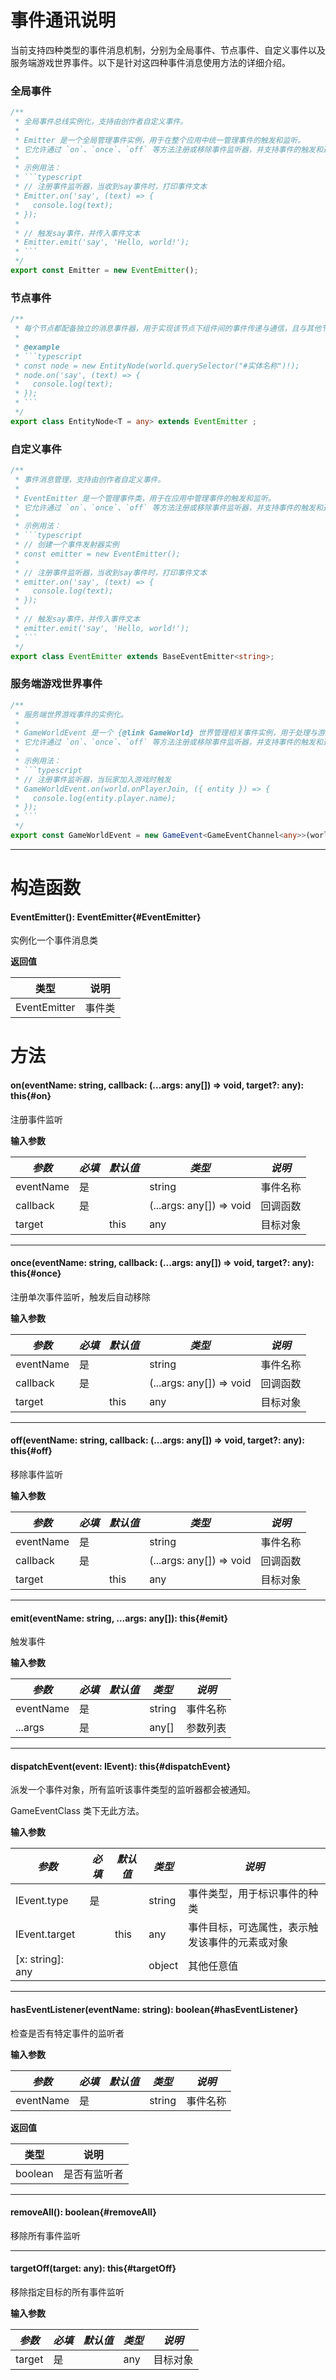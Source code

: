 <script setup>
import '/style.css'
</script>

# 事件通讯说明

当前支持四种类型的事件消息机制，分别为全局事件、节点事件、自定义事件以及服务端游戏世界事件。以下是针对这四种事件消息使用方法的详细介绍。

### 全局事件

````typescript
/**
 * 全局事件总线实例化，支持由创作者自定义事件。
 *
 * Emitter 是一个全局管理事件实例，用于在整个应用中统一管理事件的触发和监听。
 * 它允许通过 `on`、`once`、`off` 等方法注册或移除事件监听器，并支持事件的触发和通知。
 *
 * 示例用法：
 * ```typescript
 * // 注册事件监听器，当收到say事件时，打印事件文本
 * Emitter.on('say', (text) => {
 *   console.log(text);
 * });
 *
 * // 触发say事件，并传入事件文本
 * Emitter.emit('say', 'Hello, world!');
 * ```
 */
export const Emitter = new EventEmitter();
````

### 节点事件

````typescript
/**
 * 每个节点都配备独立的消息事件器，用于实现该节点下组件间的事件传递与通信，且与其他节点互不干扰。
 *
 * @example
 * ```typescript
 * const node = new EntityNode(world.querySelector("#实体名称")!);
 * node.on('say', (text) => {
 *   console.log(text);
 * });
 * ```
 */
export class EntityNode<T = any> extends EventEmitter ;
````

### 自定义事件

````typescript
/**
 * 事件消息管理，支持由创作者自定义事件。
 *
 * EventEmitter 是一个管理事件类，用于在应用中管理事件的触发和监听。
 * 它允许通过 `on`、`once`、`off` 等方法注册或移除事件监听器，并支持事件的触发和通知。
 *
 * 示例用法：
 * ```typescript
 * // 创建一个事件发射器实例
 * const emitter = new EventEmitter();
 *
 * // 注册事件监听器，当收到say事件时，打印事件文本
 * emitter.on('say', (text) => {
 *   console.log(text);
 * });
 *
 * // 触发say事件，并传入事件文本
 * emitter.emit('say', 'Hello, world!');
 * ```
 */
export class EventEmitter extends BaseEventEmitter<string>;
````

### 服务端游戏世界事件

````typescript
/**
 * 服务端世界游戏事件的实例化。
 *
 * GameWorldEvent 是一个 {@link GameWorld} 世界管理相关事件实例，用于处理与游戏世界相关的事件。
 * 它允许通过 `on`、`once`、`off` 等方法注册或移除事件监听器，并支持事件的触发和通知。
 *
 * 示例用法：
 * ```typescript
 * // 注册事件监听器，当玩家加入游戏时触发
 * GameWorldEvent.on(world.onPlayerJoin, ({ entity }) => {
 *   console.log(entity.player.name);
 * });
 * ```
 */
export const GameWorldEvent = new GameEvent<GameEventChannel<any>>(world);
````

---

# 构造函数

#### <font id="API" />EventEmitter()<font id="Type">: EventEmitter</font>{#EventEmitter}

实例化一个事件消息类

**返回值**

| **类型**     | **说明** |
| ------------ | -------- |
| EventEmitter | 事件类   |

# 方法

#### <font id="API" />on(<font id="Type">eventName: string, callback: (...args: any[]) => void, target?: any</font>)<font id="Type">: this</font>{#on}

注册事件监听

**输入参数**

| **_参数_** | **_必填_** | **_默认值_** | **_类型_**               | **_说明_** |
| ---------- | ---------- | ------------ | ------------------------ | ---------- |
| eventName  | 是         |              | string                   | 事件名称   |
| callback   | 是         |              | (...args: any[]) => void | 回调函数   |
| target     |            | this         | any                      | 目标对象   |

---

#### <font id="API" />once(<font id="Type">eventName: string, callback: (...args: any[]) => void, target?: any</font>)<font id="Type">: this</font>{#once}

注册单次事件监听，触发后自动移除

**输入参数**

| **_参数_** | **_必填_** | **_默认值_** | **_类型_**               | **_说明_** |
| ---------- | ---------- | ------------ | ------------------------ | ---------- |
| eventName  | 是         |              | string                   | 事件名称   |
| callback   | 是         |              | (...args: any[]) => void | 回调函数   |
| target     |            | this         | any                      | 目标对象   |

---

#### <font id="API" />off(<font id="Type">eventName: string, callback: (...args: any[]) => void, target?: any</font>)<font id="Type">: this</font>{#off}

移除事件监听

**输入参数**

| **_参数_** | **_必填_** | **_默认值_** | **_类型_**               | **_说明_** |
| ---------- | ---------- | ------------ | ------------------------ | ---------- |
| eventName  | 是         |              | string                   | 事件名称   |
| callback   | 是         |              | (...args: any[]) => void | 回调函数   |
| target     |            | this         | any                      | 目标对象   |

---

#### <font id="API" />emit(<font id="Type">eventName: string, ...args: any[]</font>)<font id="Type">: this</font>{#emit}

触发事件

**输入参数**

| **_参数_** | **_必填_** | **_默认值_** | **_类型_** | **_说明_** |
| ---------- | ---------- | ------------ | ---------- | ---------- |
| eventName  | 是         |              | string     | 事件名称   |
| ...args    | 是         |              | any[]      | 参数列表   |

---

#### <font id="API" />dispatchEvent(<font id="Type">event: IEvent</font>)<font id="Type">: this</font>{#dispatchEvent}

派发一个事件对象，所有监听该事件类型的监听器都会被通知。

GameEventClass 类下无此方法。

**输入参数**

| **_参数_**       | **_必填_** | **_默认值_** | **_类型_** | **_说明_**                                     |
| ---------------- | ---------- | ------------ | ---------- | ---------------------------------------------- |
| IEvent.type      | 是         |              | string     | 事件类型，用于标识事件的种类                   |
| IEvent.target    |            | this         | any        | 事件目标，可选属性，表示触发该事件的元素或对象 |
| [x: string]: any |            |              | object     | 其他任意值                                     |

---

#### <font id="API" />hasEventListener(<font id="Type">eventName: string</font>)<font id="Type">: boolean</font>{#hasEventListener}

检查是否有特定事件的监听者

**输入参数**

| **_参数_** | **_必填_** | **_默认值_** | **_类型_** | **_说明_** |
| ---------- | ---------- | ------------ | ---------- | ---------- |
| eventName  | 是         |              | string     | 事件名称   |

**返回值**

| **类型** | **说明**     |
| -------- | ------------ |
| boolean  | 是否有监听者 |

---

#### <font id="API" />removeAll()<font id="Type">: boolean</font>{#removeAll}

移除所有事件监听

---

#### <font id="API" />targetOff(<font id="Type">target: any</font>)<font id="Type">: this</font>{#targetOff}

移除指定目标的所有事件监听

**输入参数**

| **_参数_** | **_必填_** | **_默认值_** | **_类型_** | **_说明_** |
| ---------- | ---------- | ------------ | ---------- | ---------- |
| target     | 是         |              | any        | 目标对象   |
